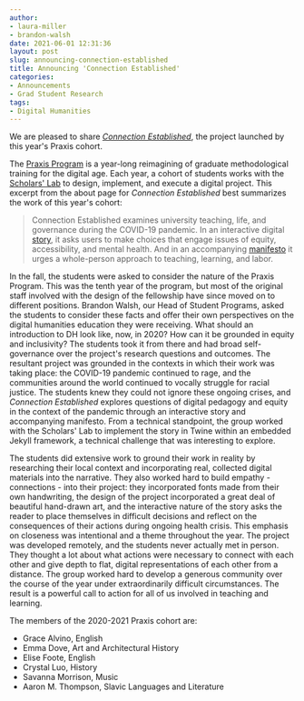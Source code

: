 ```yaml
---
author: 
- laura-miller
- brandon-walsh
date: 2021-06-01 12:31:36
layout: post
slug: announcing-connection-established
title: Announcing 'Connection Established'
categories:
- Announcements
- Grad Student Research
tags:
- Digital Humanities
---
```

We are pleased to share *[Connection Established](http://connection.scholarslab.org/)*, the project launched by this year's Praxis cohort. 

The [Praxis Program](http://praxis.scholarslab.org/) is a year-long reimagining of graduate methodological training for the digital age. Each year, a cohort of students works with the [Scholars' Lab](http://scholarslab.org/) to design, implement, and execute a digital project. This excerpt from the about page for *Connection Established* best summarizes the work of this year's cohort:

>  Connection Established examines university teaching, life, and governance during the COVID-19 pandemic. In an interactive digital [story](https://connection.scholarslab.org/story), it asks users to make choices that engage issues of equity, accessibility, and mental health. And in an accompanying [manifesto](https://connection.scholarslab.org/manifesto) it urges a whole-person approach to teaching, learning, and labor.

In the fall, the students were asked to consider the nature of the Praxis Program. This was the tenth year of the program, but most of the original staff involved with the design of the fellowship have since moved on to different positions. Brandon Walsh, our Head of Student Programs, asked the students to consider these facts and offer their own perspectives on the digital humanities education they were receiving. What should an introduction to DH look like, now, in 2020? How can it be grounded in equity and inclusivity? The students took it from there and had broad self-governance over the project's research questions and outcomes. The resultant project was grounded in the contexts in which their work was taking place: the COVID-19 pandemic continued to rage, and the communities around the world continued to vocally struggle for racial justice. The students knew they could not ignore these ongoing crises, and *Connection Established* explores questions of digital pedagogy and equity in the context of the pandemic through an interactive story and accompanying manifesto. From a technical standpoint, the group worked with the Scholars' Lab to implement the story in Twine within an embedded Jekyll framework, a technical challenge that was interesting to explore.

The students did extensive work to ground their work in reality by researching their local context and incorporating real, collected digital materials into the narrative. They also worked hard to build empathy - connections - into their project: they incorporated fonts made from their own handwriting, the design of the project incorporated a great deal of beautiful hand-drawn art, and the interactive nature of the story asks the reader to place themselves in difficult decisions and reflect on the consequences of their actions during ongoing health crisis. This emphasis on closeness was intentional and a theme throughout the year. The project was developed remotely, and the students never actually met in person. They thought a lot about what actions were necessary to connect with each other and give depth to flat, digital representations of each other from a distance. The group worked hard to develop a generous community over the course of the year under extraordinarily difficult circumstances. The result is a powerful call to action for all of us involved in teaching and learning.

The members of the 2020-2021 Praxis cohort are:

* Grace Alvino, English
* Emma Dove, Art and Architectural History
* Elise Foote, English
* Crystal Luo, History
* Savanna Morrison, Music
* Aaron M. Thompson, Slavic Languages and Literature
